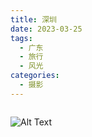 ```yaml
---
title: 深圳
date: 2023-03-25
tags:
  - 广东
  - 旅行
  - 风光
categories:
  - 摄影
---
```


<img src="https://www.ohpooh.space/%E6%91%84%E5%BD%B1%2F%E6%B7%B1%E5%9C%B3%2Fhaou-8867.jpg" alt="">

<!-- more -->

![Alt Text](https://www.ohpooh.space/%E6%91%84%E5%BD%B1%2F%E6%B7%B1%E5%9C%B3%2Fhaou-8893.jpg)
